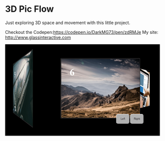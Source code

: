 # 3D Pic Flow
Just exploring 3D space and movement with this little project.

Checkout the Codepen:https://codepen.io/DarkMG73/pen/zdRMJe
My site: http://www.glassinteractive.com

![Image of 3D Pic Flow](img/mike_glass-3d_pic_flow.png)
